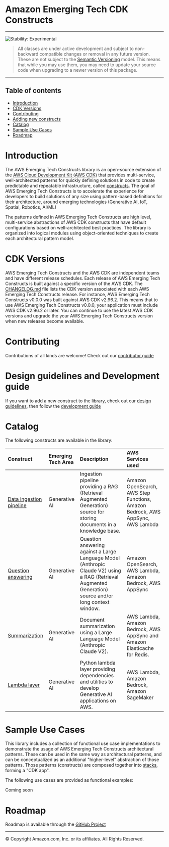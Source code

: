# Amazon Emerging Tech CDK Constructs

<!--BEGIN STABILITY BANNER-->

---

![Stability: Experimental](https://img.shields.io/badge/stability-Experimental-important.svg?style=for-the-badge)

> All classes are under active development and subject to non-backward compatible changes or removal in any
> future version. These are not subject to the [Semantic Versioning](https://semver.org/) model.
> This means that while you may use them, you may need to update your source code when upgrading to a newer version of this package.

---
<!--END STABILITY BANNER-->

## Table of contents

- [Introduction](#introduction)
- [CDK Versions](#cdk-versions)
- [Contributing](#contributing)
- [Adding new constructs](#design-guidelines-and-development-guide)
- [Catalog](#catalog)
- [Sample Use Cases](#sample-use-cases)
- [Roadmap](#roadmap)

# Introduction

The AWS Emerging Tech Constructs library is an open-source extension of the [AWS Cloud Development Kit (AWS CDK)](https://docs.aws.amazon.com/cdk/v2/guide/home.html) that provides multi-service, well-architected patterns for quickly defining solutions in code to create predictable and repeatable infrastructure, called [constructs](https://docs.aws.amazon.com/cdk/v2/guide/constructs.html). The goal of AWS Emerging Tech Constructs is to accelerate the experience for developers to build solutions of any size using pattern-based definitions for their architecture, around emerging technologies (Generative AI, IoT, Spatial, Robotics, AI/ML)

The patterns defined in AWS Emerging Tech Constructs are high level, multi-service abstractions of AWS CDK constructs that have default configurations based on well-architected best practices. The library is organized into logical modules using object-oriented techniques to create each architectural pattern model.

# CDK Versions

AWS Emerging Tech Constructs and the AWS CDK are independent teams and have different release schedules. Each release of AWS Emerging Tech Constructs is built against a specific version of the AWS CDK. The [CHANGELOG.md](./CHANGELOG.md) file lists the CDK version associated with each AWS Emerging Tech Constructs release. For instance, AWS Emerging Tech Constructs v0.0.0 was built against AWS CDK v2.96.2. This means that to use AWS Emerging Tech Constructs v0.0.0, your application must include AWS CDK v2.96.2 or later. You can continue to use the latest AWS CDK versions and upgrade the your AWS Emerging Tech Constructs version when new releases become available.

# Contributing

Contributions of all kinds are welcome! Check out our [contributor guide](./CONTRIBUTING.md)

# Design guidelines and Development guide

If you want to add a new construct to the library, check out our [design guidelines](./DESIGN_GUIDELINES.md), then follow the [development guide](./DEVELOPER_GUIDE.md)

# Catalog

The following constructs are available in the library:

| **Construct**| Emerging Tech Area |Description| AWS Services used |
|:-------------|:-------------|:-------------|:-------------|
| [Data ingestion pipeline](./src/patterns/gen-ai/aws-rag-appsync-stepfn-opensearch/) | Generative AI | Ingestion pipeline providing a RAG (Retrieval Augmented Generation) source for storing documents in a knowledge base. | Amazon OpenSearch, AWS Step Functions, Amazon Bedrock, AWS AppSync, AWS Lambda | 
| [Question answering](./src/patterns/gen-ai/aws-qa-appsync-opensearch/) | Generative AI | Question answering against a Large Language Model (Anthropic Claude V2) using a RAG (Retrieval Augmented Generation) source and/or long context window. | Amazon OpenSearch, AWS Lambda, Amazon Bedrock, AWS AppSync | 
| [Summarization](./src/patterns/gen-ai/aws-summarization-appsync-stepfn/) | Generative AI | Document summarization using a Large Language Model (Anthropic Claude V2). | AWS Lambda, Amazon Bedrock, AWS AppSync and Amazon Elasticache for Redis.  |
| [Lambda layer](./src/patterns/gen-ai/aws-langchain-common-layer/) | Generative AI | Python lambda layer providing dependencies and utilities to develop Generative AI applications on AWS. | AWS Lambda, Amazon Bedrock, Amazon SageMaker |  

# Sample Use Cases

This library includes a collection of functional use case implementations to demonstrate the usage of AWS Emerging Tech Constructs architectural patterns. These can be used in the same way as architectural patterns, and can be conceptualized as an additional "higher-level" abstraction of those patterns. Those patterns (constructs) are composed together into [stacks](https://docs.aws.amazon.com/cdk/latest/guide/stacks.html), forming a "CDK app".

The following use cases are provided as functional examples:

Coming soon

# Roadmap

Roadmap is available through the [GitHub Project](https://github.com/orgs/aws-samples/projects/72)

***
&copy; Copyright Amazon.com, Inc. or its affiliates. All Rights Reserved.